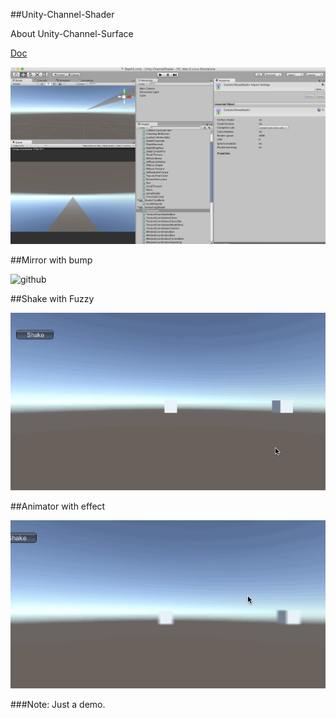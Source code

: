 ##Unity-Channel-Shader

About Unity-Channel-Surface

[Doc](http://docs.unity3d.com/Manual/SL-SurfaceShaderExamples.html)

![github](ScreenShot/Channel.png "github") 

##Mirror with bump

![github](ScreenShot/MirrorExtrusion.gif "github") 

##Shake with Fuzzy

![github](ScreenShot/Shake.gif "github") 

##Animator with effect

![github](ScreenShot/AnimtorWithEffect.gif "github") 



###Note: Just a demo.